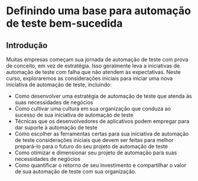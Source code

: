 # Definindo uma base para automação de teste bem-sucedida

## Introdução 

Muitas empresas começam sua jornada de automação de teste com prova de conceito, em vez de estratégia. Isso geralmente leva a iniciativas de automação de teste com falha que não atendem às expectativas. Neste curso, exploraremos as considerações iniciais para iniciar uma nova iniciativa de automação de teste, incluindo:

- Como desenvolver uma estratégia de automação de teste que atenda às suas necessidades de negócios
- Como cultivar uma cultura em sua organização que conduza ao sucesso de sua iniciativa de automação de teste
- Técnicas que os desenvolvedores de aplicativos podem empregar para dar suporte à automação de teste
- Como escolher as ferramentas certas para sua iniciativa de automação de teste
considerações iniciais que devem ser feitas para melhor prepará-lo para o futuro do seu projeto de automação de teste
- Como otimizar e dimensionar seu projeto de automação para suas necessidades de negócios
- Como quantificar o retorno de seu investimento e compartilhar o valor de sua automação de teste com sua organização.